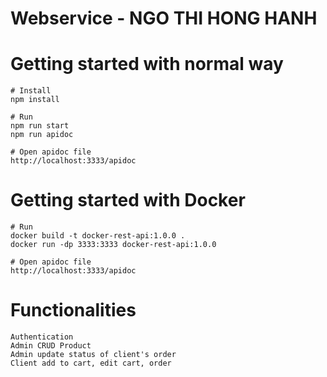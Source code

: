 # Webservice - NGO THI HONG HANH

# Getting started with normal way
```
# Install
npm install

# Run
npm run start
npm run apidoc

# Open apidoc file
http://localhost:3333/apidoc
```

# Getting started with Docker
```
# Run
docker build -t docker-rest-api:1.0.0 .
docker run -dp 3333:3333 docker-rest-api:1.0.0

# Open apidoc file
http://localhost:3333/apidoc
```

# Functionalities
```
Authentication
Admin CRUD Product
Admin update status of client's order
Client add to cart, edit cart, order
```
